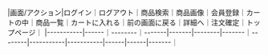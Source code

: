 |画面/アクション|ログイン｜ログアウト｜商品検索｜商品画像｜会員登録｜カートの中｜商品一覧｜カートに入れる｜前の画面に戻る｜詳細へ｜注文確定｜トップページ｜
|-----------|------｜--------｜-------|-------|--------|-------｜--------|-----------|-----------|------|------|-------｜
